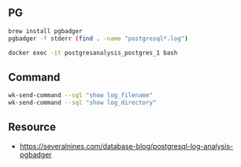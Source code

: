 ## PG

```bash
brew install pgbadger
pgbadger -f stderr (find . -name "postgresql*.log")

docker exec -it postgresanalysis_postgres_1 bash
```

## Command

```bash
wk-send-command --sql "show log_filename"
wk-send-command --sql "show log_directory"
```

## Resource

- https://severalnines.com/database-blog/postgresql-log-analysis-pgbadger